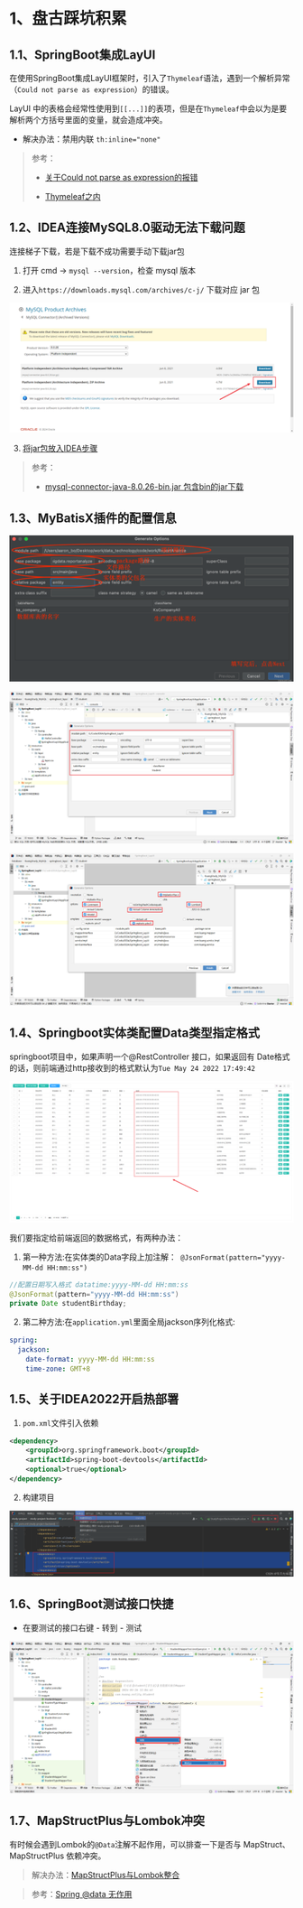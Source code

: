 # 1、盘古踩坑积累





## 1.1、SpringBoot集成LayUI

在使用SpringBoot集成LayUI框架时，引入了`Thymeleaf`语法，遇到一个解析异常（`Could not parse as expression`）的错误。

LayUI 中的表格会经常性使用到`[[...]]`的表项，但是在`Thymeleaf`中会以为是要解析两个方括号里面的变量，就会造成冲突。

- 解决办法：禁用内联 `th:inline="none"`

> 参考：
>
> - [关于Could not parse as expression的报错](https://blog.csdn.net/sun8112133/article/details/107339009)
>
> - [Thymeleaf之内](https://sunkuan.blog.csdn.net/article/details/106991754)







## 1.2、IDEA连接MySQL8.0驱动无法下载问题

连接梯子下载，若是下载不成功需要手动下载jar包

1. 打开 cmd -> `mysql --version`，检查 mysql 版本

2. 进入`https://downloads.mysql.com/archives/c-j/` 下载对应 jar 包

![](workstudy_dev.assets/1.png)



3. [将jar包放入IDEA步骤](https://zhuanlan.zhihu.com/p/611646634)



> 参考：
>
> - [mysql-connector-java-8.0.26-bin.jar 包含bin的jar下载](https://blog.csdn.net/yxw22/article/details/120153117)







## 1.3、MyBatisX插件的配置信息

![](workstudy_dev.assets/2.png)



![](workstudy_dev.assets/3.png)







![](workstudy_dev.assets/4.png)





## 1.4、Springboot实体类配置Data类型指定格式

springboot项目中，如果声明一个@RestController 接口，如果返回有 Date格式的话，则前端通过http接收到的格式默认为`Tue May 24 2022 17:49:42`

![](workstudy_dev.assets/5.png)

我们要指定给前端返回的数据格式，有两种办法：

1. 第一种方法:在实体类的Data字段上加注解：` @JsonFormat(pattern="yyyy-MM-dd HH:mm:ss")`

```java
//配置日期写入格式 datatime:yyyy-MM-dd HH:mm:ss
@JsonFormat(pattern="yyyy-MM-dd HH:mm:ss")
private Date studentBirthday;
```



2. 第二种方法:在`application.yml`里面全局jackson序列化格式:

```yaml
spring:
  jackson:
    date-format: yyyy-MM-dd HH:mm:ss
    time-zone: GMT+8
```





## 1.5、关于IDEA2022开启热部署

1. `pom.xml`文件引入依赖

```xml
<dependency>
    <groupId>org.springframework.boot</groupId>
    <artifactId>spring-boot-devtools</artifactId>
    <optional>true</optional>
</dependency>
```



2. 构建项目

![](workstudy_dev.assets/6.png)





## 1.6、SpringBoot测试接口快捷

- 在要测试的接口右键 - 转到 - 测试

![](workstudy_dev.assets/7.png)





## 1.7、MapStructPlus与Lombok冲突

有时候会遇到Lombok的`@Data`注解不起作用，可以排查一下是否与 MapStruct、MapStructPlus 依赖冲突。

> 解决办法：[MapStructPlus与Lombok整合](https://easii.gitee.io/mapstruct-plus/guide/faq.html)

> 参考：[Spring @data 无作用](https://blog.csdn.net/baidu_32492845/article/details/86483518)





















